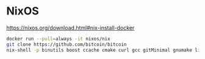 # NixOS

https://nixos.org/download.html#nix-install-docker

```bash
docker run --pull=always -it nixos/nix
git clone https://github.com/bitcoin/bitcoin
nix-shell -p binutils boost ccache cmake curl gcc gitMinimal gnumake libevent libsystemtap patch pkg-config python3 sqlite zeromq
```
